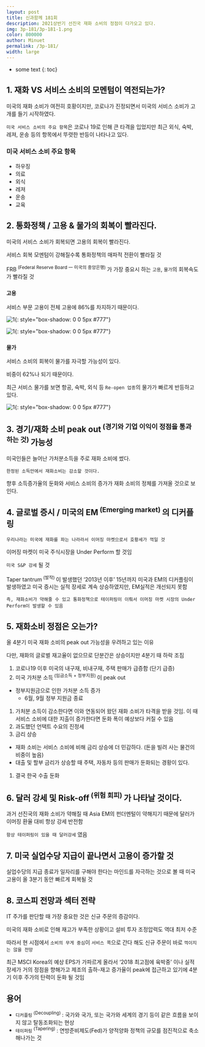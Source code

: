 ```yaml
---
layout: post
title: 신과함께 181회
description: 2021상반기 선진국 재화 소비의 정점이 다가오고 있다.
img: 3p-181/3p-181-1.png
color: 800000
author: Minuet
permalink: /3p-181/
width: large
---
```


* some text
{: toc}

## 1. 재화 VS 서비스 소비의 모멘텀이 역전되는가?
미국의 재화 소비가 여전히 호황이지만, 코로나가 진정되면서 미국의 서비스 소비가 고개를 들기 시작하였다.

``미국 서비스 소비의 주요 항목``은 코로나 19로 인해 큰 타격을 입었지만 최근 외식, 숙박, 레져, 운송 등의 항목에서 뚜렷한 반등이 나타나고 있다.


### 미국 서비스 소비 주요 항목
- 하우징
- 의료
- 외식
- 레져
- 운송
- 교육

## 2. 통화정책 / 고용 & 물가의 회복이 빨라진다.
미국의 서비스 소비가 회복되면 고용의 회복이 빨라진다. 

서비스 회복 모멘텀이 강해질수록 통화정책의 매파적 전환이 빨라질 것

FRB<sup> (Federal Reserve Board 一 미국의 중앙은행) </sup>가 가장 중요시 하는 ``고용``, ``물가``의 회복속도가 빨라질 것

### ``고용``

서비스 부문 고용이 전체 고용에 86%를 차지하기 때문이다.


![1]({{site.baseurl}}/images/3p-181/3p-181-2.png){: style="box-shadow: 0 0 5px #777"}

![1]({{site.baseurl}}/images/3p-181/3p-181-3.png){: style="box-shadow: 0 0 5px #777"}

### ``물가``

서비스 소비의 회복이 물가를 자극할 가능성이 있다.

비중이 62%나 되기 때문이다.

최근 서비스 물가를 보면 항공, 숙박, 외식 등 ``Re-open 업종``의 물가가 빠르게 반등하고 있다.

![1]({{site.baseurl}}/images/3p-181/3p-181-4.png){: style="box-shadow: 0 0 5px #777"}


## 3. 경기/재화 소비 peak out<sup> (경기와 기업 이익이 정점을 통과 하는 것) </sup> 가능성

미국인들은 늘어난 가처분소득을 주로 재화 소비에 썼다.

``한정된 소득안에서 재화소비는 감소할 것이다.``

향후 소득증가율의 둔화와 서비스 소비의 증가가 재화 소비의 정체를 가져올 것으로 보인다.

## 4. 글로벌 증시 / 미국의 EM<sup> (Emerging market) </sup>의 디커플링

``우리나라는 미국에 재화를 파는 나라라서 이머징 마켓으로서 호황세가 꺽일 것``

이머징 마켓이 미국 주식시장을 Under Perform 할 것임

``미국 S&P 강세`` 될 것

Taper tantrum<sup> (발작) </sup> 이 발생했던 ‘2013년 이후’ 15년까지 미국과 EM의 디커플링이 발생하였고 미국 증시는 실적 장세로 계속 상승하였지만, EM실적은 개선되지 못함

``즉, 재화소비가 약해줄 수 있고 통화정책으로 테이퍼링이 이뤄서 이머징 마켓 시장의 Under Perform이 발생할 수 있음``

## 5. 재화소비 정점은 오는가?

올 4분기 미국 재화 소비의 peak out 가능성을 우려하고 있는 이유

다만, 재화의 글로벌 재고율이 없으므로 단분간은 상승이지만 4분기 때 하락 조짐

1. 코로나19 이후 미국의 내구재, 비내구재, 주택 판매가 급증함 (단기 급증)
1. 미국 가처분 소득<sup> (임금소득 + 정부지원) </sup>이 peak out
  - 정부지원금으로 인한 가처분 소득 증가
    - 6월, 9월 정부 지원금 종료
1. 가처분 소득이 감소한다면 이와 연동되어 왔던 재화 소비가 타격을 받을 것임. 이 때 서비스 소비에 대한 지출이 증가한다면 둔화 폭이 예상보다 커질 수 있음
1. 과도했던 언택트 수요의 진정세
1. 금리 상승
  - 재화 소비는 서비스 소비에 비해 금리 상승에 더 민감하다. (돈을 빌려 사는 물건의 비중이 높음)
  - 대출 및 할부 금리가 상승할 때 주택, 자동차 등의 판매가 둔화되는 경황이 있다.
1. 결국 한국 수출 둔화

## 6. 달러 강세 및 Risk-off<sup> (위험 회피) </sup>가 나타날 것이다.

과거 선진국의 재화 소비가 약해질 때 Asia EM의 펀더멘털이 약해지기 때문에 달러가 이머징 환율 대비 항상 강세 반전함

``항상 테이퍼링이 있을 때 달러강세`` 였음

## 7. 미국 실업수당 지급이 끝나면서 고용이 증가할 것

실업수당의 지급 종료가 일자리를 구해야 한다는 마인드를 자극하는 것으로 볼 때 미국 고용이 올 3분기 동안 빠르게 회복될 것


## 8. 코스피 전망과 섹터 전략

IT 주가를 판단할 때 가장 중요한 것은 신규 주문의 증감이다. 

미국의 재화 소비로 인해 재고가 부족한 상황이고 설비 투자 조정압력도 역대 최저 수준

따라서 현 시점에서 ``소비의 무게 중심``이 ``서비스 쪽``으로 간다 해도 신규 주문이 바로 ``꺽이지는 않을 전망``

최근 MSCI Korea의 예상 EPS가 가파르게 올라서 ‘2018 최고점에 육박중’ 이나 실적 장세가 거의 정점을 향해가고 제조의 출하-재고 증가율이 peak에 접근하고 있기에 4분기 이후 주가의 탄력이 둔화 될 것임


## 용어

- ``디커플링``<sup> (Decoupling) </sup> : 국가와 국가, 또는 국가와 세계의 경기 등이 같은 흐름을 보이지 않고 탈동조화되는 현상
- ``테이퍼링``<sup> (Tapering) </sup> : 연방준비제도(Fed)가 양적양화 정책의 규모를 점진적으로 축소해나가는 것

<style>
.page-container {max-width: 800px}
</style>